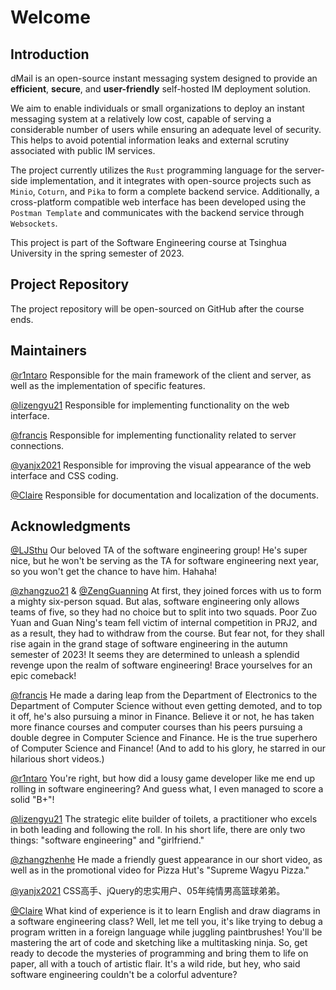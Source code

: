 # Welcome

## Introduction

dMail is an open-source instant messaging system designed to provide an **efficient**, **secure**, and **user-friendly** self-hosted IM deployment solution.

We aim to enable individuals or small organizations to deploy an instant messaging system at a relatively low cost, capable of serving a considerable number of users while ensuring an adequate level of security. This helps to avoid potential information leaks and external scrutiny associated with public IM services.

The project currently utilizes the `Rust` programming language for the server-side implementation, and it integrates with open-source projects such as `Minio`, `Coturn`, and `Pika` to form a complete backend service. Additionally, a cross-platform compatible web interface has been developed using the `Postman Template` and communicates with the backend service through `Websockets`.

This project is part of the Software Engineering course at Tsinghua University in the spring semester of 2023.

## Project Repository

The project repository will be open-sourced on GitHub after the course ends.

## Maintainers

[@r1ntaro](https://github.com/ARintaro) Responsible for the main framework of the client and server, as well as the implementation of specific features.

[@lizengyu21](https://github.com/lizengyu21) Responsible for implementing functionality on the web interface.

[@francis](https://github.com/Francis-Rockwell) Responsible for implementing functionality related to server connections.

[@yanjx2021](https://github.com/yanjx2021) Responsible for improving the visual appearance of the web interface and CSS coding.

[@Claire](https://github.com/ClaireZ-7) Responsible for documentation and localization of the documents.

## Acknowledgments

[@LJSthu](https://github.com/ljsthu) Our beloved TA of the software engineering group! He's super nice, but he won't be serving as the TA for software engineering next year, so you won't get the chance to have him. Hahaha!

[@zhangzuo21](https://github.com/zhangzuo21) & [@ZengGuanning](https://github.com/ZengGuanning) At first, they joined forces with us to form a mighty six-person squad. But alas, software engineering only allows teams of five, so they had no choice but to split into two squads. Poor Zuo Yuan and Guan Ning's team fell victim of internal competition in PRJ2, and as a result, they had to withdraw from the course. But fear not, for they shall rise again in the grand stage of software engineering in the autumn semester of 2023! It seems they are determined to unleash a splendid revenge upon the realm of software engineering! Brace yourselves for an epic comeback!

[@francis](https://github.com/Francis-Rockwell) He made a daring leap from the Department of Electronics to the Department of Computer Science without even getting demoted, and to top it off, he's also pursuing a minor in Finance. Believe it or not, he has taken more finance courses and computer courses than his peers pursuing a double degree in Computer Science and Finance. He is the true superhero of Computer Science and Finance! (And to add to his glory, he starred in our hilarious short videos.)

[@r1ntaro](https://github.com/ARintaro) You're right, but how did a lousy game developer like me end up rolling in software engineering? And guess what, I even managed to score a solid "B+"!

[@lizengyu21](https://github.com/lizengyu21) The strategic elite builder of toilets, a practitioner who excels in both leading and following the roll. In his short life, there are only two things: "software engineering" and "girlfriend."

[@zhangzhenhe](https://github.com/zzh2021010869) He made a friendly guest appearance in our short video, as well as in the promotional video for Pizza Hut's "Supreme Wagyu Pizza."

[@yanjx2021](https://github.com/yanjx2021) CSS高手、jQuery的忠实用户、05年纯情男高篮球弟弟。

[@Claire](https://github.com/ClaireZ-7) What kind of experience is it to learn English and draw diagrams in a software engineering class? Well, let me tell you, it's like trying to debug a program written in a foreign language while juggling paintbrushes! You'll be mastering the art of code and sketching like a multitasking ninja. So, get ready to decode the mysteries of programming and bring them to life on paper, all with a touch of artistic flair. It's a wild ride, but hey, who said software engineering couldn't be a colorful adventure?